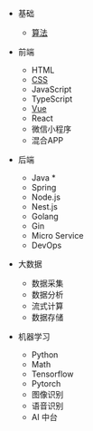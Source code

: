 * 基础
  * [算法](./algorithm.md)

* 前端

  * HTML
  * [CSS](./css.md)
  * JavaScript
  * TypeScript
  * [Vue](./vue.md)
  * React
  * 微信小程序
  * 混合APP
* 后端

  * Java *
  * Spring
  * Node.js
  * Nest.js
  * Golang
  * Gin
  * Micro Service
  * DevOps
* 大数据

  * 数据采集
  * 数据分析
  * 流式计算
  * 数据存储
* 机器学习

  * Python
  * Math
  * Tensorflow
  * Pytorch
  * 图像识别
  * 语音识别
  * AI 中台

